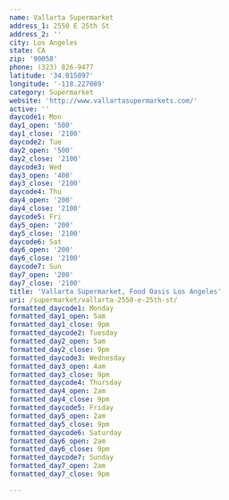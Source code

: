 ```yaml
---
name: Vallarta Supermarket
address_1: 2550 E 25th St
address_2: ''
city: Los Angeles
state: CA
zip: '90058'
phone: (323) 826-9477
latitude: '34.015097'
longitude: '-118.227089'
category: Supermarket
website: 'http://www.vallartasupermarkets.com/'
active: ''
daycode1: Mon
day1_open: '500'
day1_close: '2100'
daycode2: Tue
day2_open: '500'
day2_close: '2100'
daycode3: Wed
day3_open: '400'
day3_close: '2100'
daycode4: Thu
day4_open: '200'
day4_close: '2100'
daycode5: Fri
day5_open: '200'
day5_close: '2100'
daycode6: Sat
day6_open: '200'
day6_close: '2100'
daycode7: Sun
day7_open: '200'
day7_close: '2100'
title: 'Vallarta Supermarket, Food Oasis Los Angeles'
uri: /supermarket/vallarta-2550-e-25th-st/
formatted_daycode1: Monday
formatted_day1_open: 5am
formatted_day1_close: 9pm
formatted_daycode2: Tuesday
formatted_day2_open: 5am
formatted_day2_close: 9pm
formatted_daycode3: Wednesday
formatted_day3_open: 4am
formatted_day3_close: 9pm
formatted_daycode4: Thursday
formatted_day4_open: 2am
formatted_day4_close: 9pm
formatted_daycode5: Friday
formatted_day5_open: 2am
formatted_day5_close: 9pm
formatted_daycode6: Saturday
formatted_day6_open: 2am
formatted_day6_close: 9pm
formatted_daycode7: Sunday
formatted_day7_open: 2am
formatted_day7_close: 9pm

---
```



